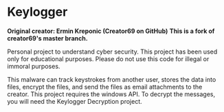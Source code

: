 # Keylogger

**Original creator: Ermin Kreponic (Creator69 on GitHub)**
**This is a fork of creator69's master branch.**

Personal project to understand cyber security. This project has been used only for educational purposes. Please do not use this code for illegal or immoral purposes.

This malware can track keystrokes from another user, stores the data into files, encrypt the files, and send the files as email attachments to the creator. This project requires the windows API. To decrypt the messages, you will need the Keylogger Decryption project.
